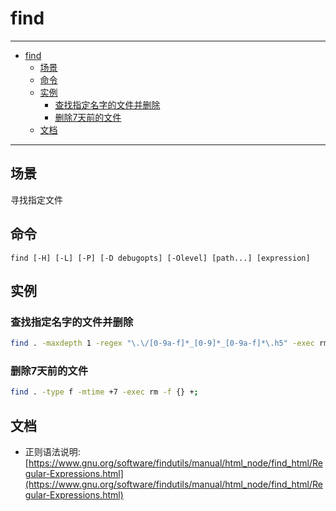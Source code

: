 # find

------

- [find](#find)
  - [场景](#场景)
  - [命令](#命令)
  - [实例](#实例)
    - [查找指定名字的文件并删除](#查找指定名字的文件并删除)
    - [删除7天前的文件](#删除7天前的文件)
  - [文档](#文档)

------


## 场景

寻找指定文件

## 命令

`find [-H] [-L] [-P] [-D debugopts] [-Olevel] [path...] [expression]`

## 实例

### 查找指定名字的文件并删除

``` sh
find . -maxdepth 1 -regex "\.\/[0-9a-f]*_[0-9]*_[0-9a-f]*\.h5" -exec rm -f {} +;
```

### 删除7天前的文件

``` sh
find . -type f -mtime +7 -exec rm -f {} +;
```

## 文档

- 正则语法说明: [https://www.gnu.org/software/findutils/manual/html_node/find_html/Regular-Expressions.html](https://www.gnu.org/software/findutils/manual/html_node/find_html/Regular-Expressions.html)
